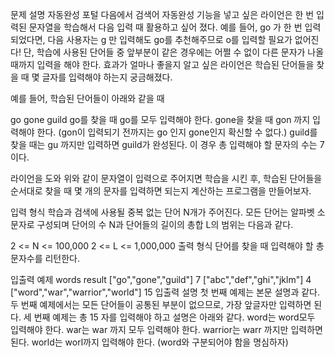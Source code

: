 문제 설명
자동완성
포털 다음에서 검색어 자동완성 기능을 넣고 싶은 라이언은 한 번 입력된 문자열을 학습해서 다음 입력 때 활용하고 싶어 졌다. 예를 들어, go 가 한 번 입력되었다면, 다음 사용자는 g 만 입력해도 go를 추천해주므로 o를 입력할 필요가 없어진다! 단, 학습에 사용된 단어들 중 앞부분이 같은 경우에는 어쩔 수 없이 다른 문자가 나올 때까지 입력을 해야 한다.
효과가 얼마나 좋을지 알고 싶은 라이언은 학습된 단어들을 찾을 때 몇 글자를 입력해야 하는지 궁금해졌다.

예를 들어, 학습된 단어들이 아래와 같을 때

go
gone
guild
go를 찾을 때 go를 모두 입력해야 한다.
gone을 찾을 때 gon 까지 입력해야 한다. (gon이 입력되기 전까지는 go 인지 gone인지 확신할 수 없다.)
guild를 찾을 때는 gu 까지만 입력하면 guild가 완성된다.
이 경우 총 입력해야 할 문자의 수는 7이다.

라이언을 도와 위와 같이 문자열이 입력으로 주어지면 학습을 시킨 후, 학습된 단어들을 순서대로 찾을 때 몇 개의 문자를 입력하면 되는지 계산하는 프로그램을 만들어보자.

입력 형식
학습과 검색에 사용될 중복 없는 단어 N개가 주어진다.
모든 단어는 알파벳 소문자로 구성되며 단어의 수 N과 단어들의 길이의 총합 L의 범위는 다음과 같다.

2 <= N <= 100,000
2 <= L <= 1,000,000
출력 형식
단어를 찾을 때 입력해야 할 총 문자수를 리턴한다.

입출력 예제
words	result
["go","gone","guild"]	7
["abc","def","ghi","jklm"]	4
["word","war","warrior","world"]	15
입출력 설명
첫 번째 예제는 본문 설명과 같다.
두 번째 예제에서는 모든 단어들이 공통된 부분이 없으므로, 가장 앞글자만 입력하면 된다.
세 번째 예제는 총 15 자를 입력해야 하고 설명은 아래와 같다.
word는 word모두 입력해야 한다.
war는 war 까지 모두 입력해야 한다.
warrior는 warr 까지만 입력하면 된다.
world는 worl까지 입력해야 한다. (word와 구분되어야 함을 명심하자)
